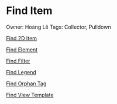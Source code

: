 # Find Item

Owner: Hoàng Lê
Tags: Collector, Pulldown

[Find 2D Item](Find%20Item%20ce07cc89cee148499dc90000463cef60/Find%202D%20Item%20fd5df2688af845beaa366d88c67a736c.md)

[Find Element](Find%20Item%20ce07cc89cee148499dc90000463cef60/Find%20Element%202cd589e7215847c39661884ac570bf34.md)

[Find Filter](Find%20Item%20ce07cc89cee148499dc90000463cef60/Find%20Filter%20cac47192b3a846f7b571f9a1019328c1.md)

[Find Legend](Find%20Item%20ce07cc89cee148499dc90000463cef60/Find%20Legend%2082c04156f4ea4fd1b3aa76ec20a2bf4b.md)

[Find Orphan Tag](Find%20Item%20ce07cc89cee148499dc90000463cef60/Find%20Orphan%20Tag%20e42feaf2bb614cc5888b78481e05936f.md)

[Find View Template](Find%20Item%20ce07cc89cee148499dc90000463cef60/Find%20View%20Template%20a2af3e8dbe2240e3ae0c07f52fa2089b.md)